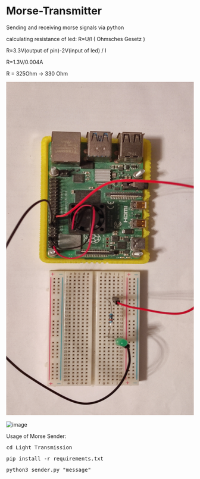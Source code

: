 # Morse-Transmitter
Sending and receiving morse signals via python

calculating resistance of led:
R=U/I ( Ohmsches Gesetz )

R=3.3V(output of pin)-2V(input of led) / I

R=1.3V/0.004A

R = 325Ohm -> 330 Ohm  

![image](https://github.com/Terraminator/Morse-Transmitter/blob/717114cba0968b9210b8442ad04d6a3351ccd1bb/Light_Transmission/image1.png)  


![image](https://gpiozero.readthedocs.io/en/stable/_images/pin_layout.svg)


Usage of Morse Sender:  
<pre>cd Light_Transmission</pre>  
<pre>pip install -r requirements.txt </pre>
<pre>python3 sender.py "message"</pre>  
